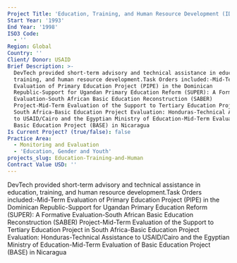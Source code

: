 ```yaml
---
Project Title: 'Education, Training, and Human Resource Development (IDIQ)'
Start Year: '1993'
End Year: '1998'
ISO3 Code:
  - ''
Region: Global
Country: ''
Client/ Donor: USAID
Brief Description: >-
  DevTech provided short-term advisory and technical assistance in education,
  training, and human resource development.Task Orders included:-Mid-Term
  Evaluation of Primary Education Project (PIPE) in the Dominican
  Republic-Support for Ugandan Primary Education Reform (SUPER): A Formative
  Evaluation-South African Basic Education Reconstruction (SABER)
  Project-Mid-Term Evaluation of the Support to Tertiary Education Project in
  South Africa-Basic Education Project Evaluation: Honduras-Technical Assistance
  to USAID/Cairo and the Egyptian Ministry of Education-Mid-Term Evaluation of
  Basic Education Project (BASE) in Nicaragua
Is Current Project? (true/false): false
Practice Area:
  - Monitoring and Evaluation
  - 'Education, Gender and Youth'
projects_slug: Education-Training-and-Human
Contract Value USD: ''
---
```

DevTech provided short-term advisory and technical assistance in education, training, and human resource development.Task Orders included:-Mid-Term Evaluation of Primary Education Project (PIPE) in the Dominican Republic-Support for Ugandan Primary Education Reform (SUPER): A Formative Evaluation-South African Basic Education Reconstruction (SABER) Project-Mid-Term Evaluation of the Support to Tertiary Education Project in South Africa-Basic Education Project Evaluation: Honduras-Technical Assistance to USAID/Cairo and the Egyptian Ministry of Education-Mid-Term Evaluation of Basic Education Project (BASE) in Nicaragua